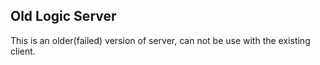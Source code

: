 ## Old Logic Server

This is an older(failed) version of server, can not be use with the existing client.

